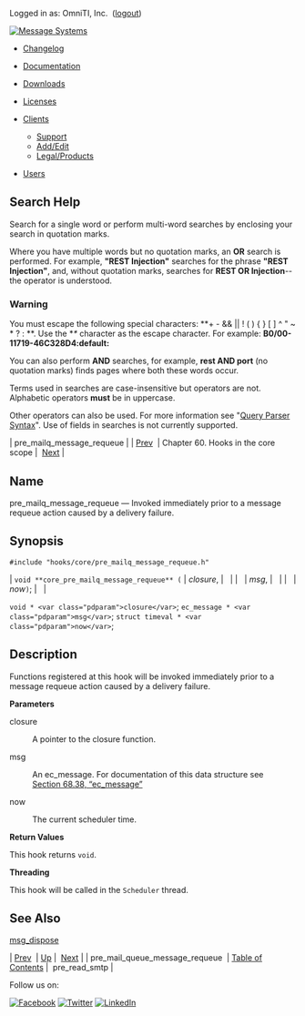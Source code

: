 Logged in as: OmniTI, Inc.  ([logout](https://support.messagesystems.com/logout.php))

[![Message Systems](https://support.messagesystems.com/images/ms-white205.png)](https://support.messagesystems.com/start.php) 

*   [Changelog](https://support.messagesystems.com/start.php?show=changelog)
*   [Documentation](https://support.messagesystems.com/docs/)
*   [Downloads](https://support.messagesystems.com/start.php)

*   [Licenses](https://support.messagesystems.com/license_summary.php)
*   <a href="">Clients</a>
    *   [Support](https://support.messagesystems.com/cs.php)
    *   [Add/Edit](https://support.messagesystems.com/edit_client.php)
    *   [Legal/Products](https://support.messagesystems.com/edit_products.php)
*   [Users](https://support.messagesystems.com/edit_customer.php)

## Search Help

Search for a single word or perform multi-word searches by enclosing your search in quotation marks.

Where you have multiple words but no quotation marks, an **OR** search is performed. For example, **"REST Injection"** searches for the phrase **"REST Injection"**, and, without quotation marks, searches for **REST OR Injection**--the operator is understood.

### Warning

You must escape the following special characters: **+ - && || ! ( ) { } [ ] ^ " ~ * ? : \**. Use the **\** character as the escape character. For example: **B0/00-11719-46C328D4\:default\:**

You can also perform **AND** searches, for example, **rest AND port** (no quotation marks) finds pages where both these words occur.

Terms used in searches are case-insensitive but operators are not. Alphabetic operators **must** be in uppercase.

Other operators can also be used. For more information see "[Query Parser Syntax](https://lucene.apache.org/core/old_versioned_docs/versions/3_0_0/queryparsersyntax.html)". Use of fields in searches is not currently supported.

| pre_mailq_message_requeue |
| [Prev](hooks.core.pre_mail_queue_message_requeue.php)  | Chapter 60. Hooks in the core scope |  [Next](hooks.core.pre_read_smtp.php) |

<a name="hooks.core.pre_mailq_message_requeue"></a>
## Name

pre_mailq_message_requeue — Invoked immediately prior to a message requeue action caused by a delivery failure.

## Synopsis

`#include "hooks/core/pre_mailq_message_requeue.h"`

| `void **core_pre_mailq_message_requeue** (` | <var class="pdparam">closure</var>, |   |
|   | <var class="pdparam">msg</var>, |   |
|   | <var class="pdparam">now</var>`)`; |   |

`void * <var class="pdparam">closure</var>`;
`ec_message * <var class="pdparam">msg</var>`;
`struct timeval * <var class="pdparam">now</var>`;<a name="idp18090128"></a>
## Description

Functions registered at this hook will be invoked immediately prior to a message requeue action caused by a delivery failure.

**Parameters**

<dl class="variablelist">

<dt>closure</dt>

<dd>

A pointer to the closure function.

</dd>

<dt>msg</dt>

<dd>

An ec_message. For documentation of this data structure see [Section 68.38, “ec_message”](structs.ec_message.php "68.38. ec_message")

</dd>

<dt>now</dt>

<dd>

The current scheduler time.

</dd>

</dl>

**Return Values**

This hook returns `void`.

**Threading**

This hook will be called in the `Scheduler` thread.

<a name="idp16027632"></a>
## See Also

[msg_dispose](hooks.generic_delivery.msg_dispose.php "msg_dispose")

| [Prev](hooks.core.pre_mail_queue_message_requeue.php)  | [Up](hooks.core.php) |  [Next](hooks.core.pre_read_smtp.php) |
| pre_mail_queue_message_requeue  | [Table of Contents](index.php) |  pre_read_smtp |

Follow us on:

[![Facebook](https://support.messagesystems.com/images/icon-facebook.png)](http://www.facebook.com/messagesystems) [![Twitter](https://support.messagesystems.com/images/icon-twitter.png)](http://twitter.com/#!/MessageSystems) [![LinkedIn](https://support.messagesystems.com/images/icon-linkedin.png)](http://www.linkedin.com/company/message-systems)
